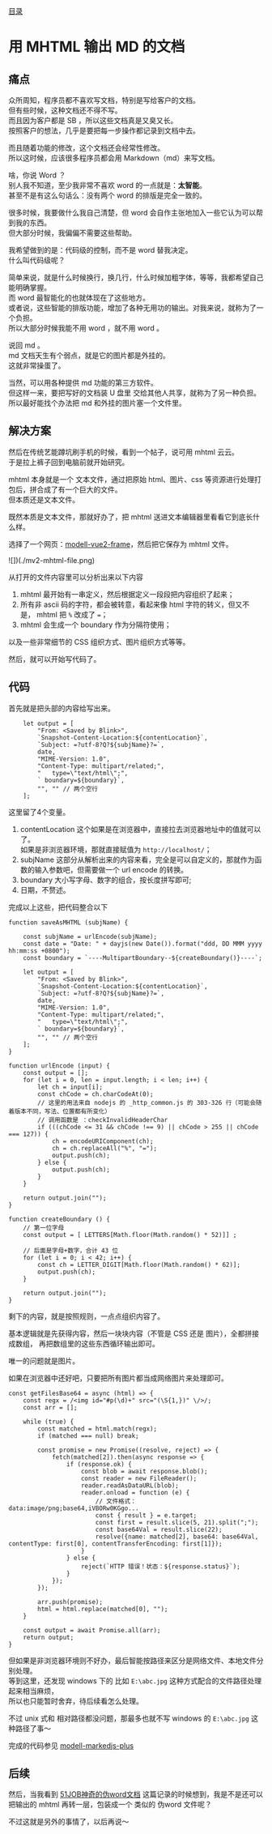 [目录](./)
# 用 MHTML 输出 MD 的文档

## 痛点

众所周知，程序员都不喜欢写文档，特别是写给客户的文档。  
但有些时候，这种文档还不得不写。  
而且因为客户都是 SB ，所以这些文档真是又臭又长。  
按照客户的想法，几乎是要把每一步操作都记录到文档中去。

而且随着功能的修改，这个文档还会经常性修改。  
所以这时候，应该很多程序员都会用 Markdown（md）来写文档。

啥，你说 Word ？  
别人我不知道，至少我非常不喜欢 word 的一点就是：**太智能**。  
甚至不是有这么句话么：没有两个 word 的排版是完全一致的。

很多时候，我要做什么我自己清楚，但 word 会自作主张地加入一些它认为可以帮到我的东西。  
但大部分时候，我偏偏不需要这些帮助。

我希望做到的是：代码级的控制，而不是 word 替我决定。  
什么叫代码级呢？

简单来说，就是什么时候换行，换几行，什么时候加粗字体，等等，我都希望自己能明确掌握。  
而 word 最智能化的也就体现在了这些地方。  
或者说，这些智能的排版功能，增加了各种无用功的输出。对我来说，就称为了一个负担。  
所以大部分时候我能不用 word ，就不用 word 。

说回 md 。  
md 文档天生有个弱点，就是它的图片都是外挂的。  
这就非常操蛋了。

当然，可以用各种提供 md 功能的第三方软件。  
但这样一来，要把写好的文档装 U 盘里 交给其他人共享，就称为了另一种负担。  
所以最好能找个办法把 md 和外挂的图片塞一个文件里。

## 解决方案

然后在传统艺能蹲坑刷手机的时候，看到一个帖子，说可用 mhtml 云云。  
于是拉上裤子回到电脑前就开始研究。

mhtml 本身就是一个 文本文件，通过把原始 html、图片、css 等资源进行处理打包后，拼合成了有一个巨大的文件。  
但本质还是文本文件。

既然本质是文本文件，那就好办了，把 mhtml 送进文本编辑器里看看它到底长什么样。

选择了一个网页：[modell-vue2-frame](http://codes.waygc.net/frame/)，然后把它保存为 mhtml 文件。

![])(./mv2-mhtml-file.png)

从打开的文件内容里可以分析出来以下内容

1. mhtml 最开始有一串定义，然后根据定义一段段把内容组织了起来；
2. 所有非 ascii 码的字符，都会被转意，看起来像 html 字符的转义，但又不是， mhtml 把 `%` 改成了 `=`；
3. mhtml 会生成一个 boundary 作为分隔符使用；

以及一些非常细节的 CSS 组织方式、图片组织方式等等。

然后，就可以开始写代码了。

## 代码

首先就是把头部的内容给写出来。

```
	let output = [
		"From: <Saved by Blink>",
		`Snapshot-Content-Location:${contentLocation}`,
		`Subject: =?utf-8?Q?${subjName}?=`,
		date,
		"MIME-Version: 1.0",
		"Content-Type: multipart/related;",
		"	type=\"text/html\";",
		` boundary=${boundary}`,
		"", "" // 两个空行
	];
```

这里留了4个变量。

1. contentLocation 这个如果是在浏览器中，直接拉去浏览器地址中的值就可以了。<br />如果是非浏览器环境，那就直接赋值为 `http://localhost/`；
2. subjName 这部分从解析出来的内容来看，完全是可以自定义的，那就作为函数的输入参数吧，但需要做一个 url encode 的转换。
3. boundary 大小写字母、数字的组合，按长度拼写即可;
4. 日期，不赘述。

完成以上这些，把代码整合以下

```
function saveAsMHTML (subjName) {

	const subjName = urlEncode(subjName);
	const date = "Date: " + dayjs(new Date()).format("ddd, DD MMM yyyy hh:mm:ss +0800");
	const boundary = `----MultipartBoundary--${createBoundary()}----`;

	let output = [
		"From: <Saved by Blink>",
		`Snapshot-Content-Location:${contentLocation}`,
		`Subject: =?utf-8?Q?${subjName}?=`,
		date,
		"MIME-Version: 1.0",
		"Content-Type: multipart/related;",
		"	type=\"text/html\";",
		` boundary=${boundary}`,
		"", "" // 两个空行
	];
}

function urlEncode (input) {
	const output = [];
	for (let i = 0, len = input.length; i < len; i++) {
		let ch = input[i];
		const chCode = ch.charCodeAt(0);
		// 这里的用法来自 nodejs 的 _http_common.js 的 303-326 行（可能会随着版本不同，写法、位置都有所变化）
		// 调用函数是 ：checkInvalidHeaderChar
		if (((chCode <= 31 && chCode !== 9) || chCode > 255 || chCode === 127)) {
			ch = encodeURIComponent(ch);
			ch = ch.replaceAll("%", "=");
			output.push(ch);
		} else {
			output.push(ch);
		}
	}

	return output.join("");
}

function createBoundary () {
	// 第一位字母
	const output = [ LETTERS[Math.floor(Math.random() * 52)]] ;

	// 后面是字母+数字，合计 43 位
	for (let i = 0; i < 42; i++) {
		const ch = LETTER_DIGIT[Math.floor(Math.random() * 62)];
		output.push(ch);
	}

	return output.join("");
}

```

剩下的内容，就是按照规则，一点点组织内容了。  

基本逻辑就是先获得内容，然后一块块内容（不管是 CSS 还是 图片），全都拼接成数组，
再把数组里的这些东西循环输出即可。

唯一的问题就是图片。

如果在浏览器中还好吧，只要把所有图片都当成网络图片来处理即可。

```
const getFilesBase64 = async (html) => {
	const regx = /<img id="#p(\d)+" src="(\S{1,})" \/>/;
	const arr = [];

	while (true) {
		const matched = html.match(regx);
		if (matched === null) break;

		const promise = new Promise((resolve, reject) => {
			fetch(matched[2]).then(async response => {
				if (response.ok) {
					const blob = await response.blob();
					const reader = new FileReader();
					reader.readAsDataURL(blob);
					reader.onload = function (e) {
						// 文件格式：data:image/png;base64,iVBORw0KGgo...
						const { result } = e.target;
						const first = result.slice(5, 21).split(";");
						const base64Val = result.slice(22);
						resolve({name: matched[2], base64: base64Val, contentType: first[0], contentTransferEncoding: first[1]});
					}
				} else {
					reject(`HTTP 错误！状态：${response.status}`);
				}
			});
		});

		arr.push(promise);
		html = html.replace(matched[0], "");
	}

	const output = await Promise.all(arr);
	return output;
}
```

但如果是非浏览器环境则不好办，最后智能按路径来区分是网络文件、本地文件分别处理。  
等到这里，还发现 windows 下的 比如 `E:\abc.jpg` 这种方式配合的文件路径处理起来相当麻烦，  
所以也只能暂时舍弃，待后续看怎么处理。

不过 unix 式和 相对路径都没问题，那最多也就不写 windows 的  `E:\abc.jpg` 这种路径了事～

完成的代码参见 [modell-markedjs-plus](https://gitee.com/undeadway/modell-markedjs-plus/tree/master/src/modules/save-as-mhtml)

## 后续

然后，当我看到 [51JOB神奇的伪word文档](./51JOB神奇的伪word文档) 这篇记录的时候想到，我是不是还可以把输出的 mhtml 再转一层，包装成一个 类似的 伪word 文件呢？

不过这就是另外的事情了，以后再说～